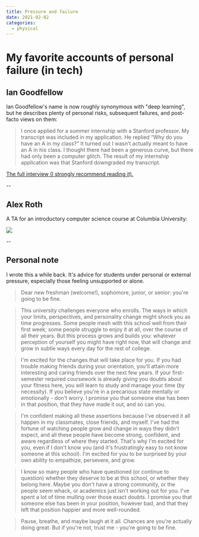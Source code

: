 ```yaml
---
title: Pressure and failure
date: 2021-02-02
categories:
  - physical
---
```


# My favorite accounts of personal failure (in tech)

## Ian Goodfellow
Ian Goodfellow's name is now roughly synonymous with "deep learning", but he describes plenty of personal risks, subsequent failures, and post-facto views on them:

> I once applied for a summer internship with a Stanford professor. My transcript was included in my application. He replied “Why do you have an A in my class?” It turned out I wasn’t actually meant to have an A in his class. I thought there had been a generous curve, but there had only been a computer glitch. The result of my internship application was that Stanford downgraded my transcript.

[The full interview (I strongly recommend reading it).](https://veronikach.com/how-i-fail/how-i-fail-ian-goodfellow-phd14-computer-science/)

--

## Alex Roth
A TA for an introductory computer science course at Columbia University:

![](/img/roth.jpg)

--

## Personal note

I wrote this a while back. It's advice for students under personal or external pressure, especially those feeling unsupported or alone.

> Dear new freshman (welcome!), sophomore, junior, or senior: you're going to be fine.

> This university challenges everyone who enrolls. The ways in which your limits, perspectives, and personality change might shock you as time progresses. Some people mesh with this school well from their first week; some people struggle to enjoy it at all, over the course of all their years. But this process grows and builds you: whatever perception of yourself you might have right now, that will change and grow in subtle ways every day for the rest of college.
 
> I'm excited for the changes that will take place for you. If you had trouble making friends during your orientation, you'll attain more interesting and caring friends over the next few years. If your first-semester required coursework is already giving you doubts about your fitness here, you will learn to study and manage your time (by necessity). If you believe you're in a precarious state mentally or emotionally - don't worry. I promise you that someone else has been in that position, that they have made it out, and so can you.
 
> I'm confident making all these assertions because I've observed it all happen in my classmates, close friends, and myself. I've had the fortune of watching people grow and change in ways they didn't expect, and all these people have become strong, confident, and aware regardless of where they started. That's why I'm excited for you, even if I don't know you (and it's frustratingly easy to not know someone at this school). I'm excited for you to be surprised by your own ability to empathize, persevere, and grow.
 
> I know so many people who have questioned (or continue to question) whether they deserve to be at this school, or whether they belong here. Maybe you don't have a strong community, or the people seem whack, or academics just isn't working out for you. I've spent a lot of time mulling over those exact doubts. I promise you that someone else has been in your position, however bad, and that they left that position happier and more well-rounded.
 
> Pause, breathe, and maybe laugh at it all. Chances are you're actually doing great. But if you're not, trust me - you're going to be fine.
